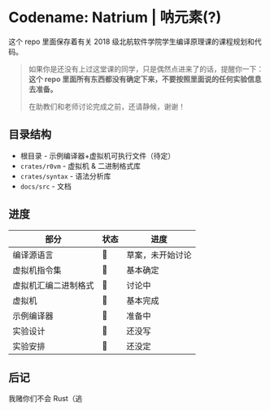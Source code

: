 # Codename: Natrium | 呐元素(?)

这个 repo 里面保存着有关 2018 级北航软件学院学生编译原理课的课程规划和代码。

> 如果你是还没有上过这堂课的同学，只是偶然点进来了的话，提醒你一下：
> **这个 repo 里面所有东西都没有确定下来，不要按照里面说的任何实验信息去准备。**
> 
> 在助教们和老师讨论完成之前，还请静候，谢谢！

## 目录结构

- 根目录 - 示例编译器+虚拟机可执行文件（待定）
- `crates/r0vm` - 虚拟机 & 二进制格式库
- `crates/syntax` - 语法分析库
- `docs/src` - 文档

## 进度

| 部分                 | 状态 | 进度             |
| -------------------- | ---- | ---------------- |
| 编译源语言           | 📝   | 草案，未开始讨论 |
| 虚拟机指令集         | 📕   | 基本确定         |
| 虚拟机汇编二进制格式 | 📄   | 讨论中           |
| 虚拟机               | 📕   | 基本完成         |
| 示例编译器           | 📝   | 准备中           |
| 实验设计             | 💭   | 还没写           |
| 实验安排             | 💭   | 还没定           |


## 后记

我赌你们不会 Rust（逃
